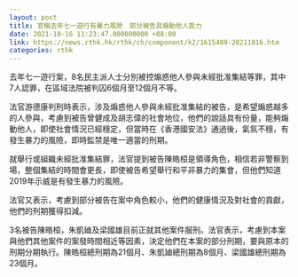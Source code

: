 ```yaml
---
layout: post
title: 官稱去年七一遊行有暴力風險　部分被告具煽動他人能力
date: 2021-10-16 11:23:47.000000000 +08:00
link: https://news.rthk.hk/rthk/ch/component/k2/1615489-20211016.htm
categories: rthk
---
```


去年七一遊行案，8名民主派人士分別被控煽惑他人參與未經批准集結等罪，其中7人認罪，在區域法院被判囚6個月至12個月不等。

法官游德康判刑時表示，涉及煽惑他人參與未經批准集結的被告，是希望煽惑越多的人參與，考慮到被告曾健成及胡志偉的社會地位，他們的說話具有份量，能夠煽動他人，即使社會情況已經穩定，但當時在《香港國安法》通過後，氣氛不穩，有發生暴力的風險，即時監禁是唯一適當的刑期。

就舉行或組織未經批准集結罪，法官提到被告陳皓桓是領導角色，相信若非警察到場，整個集結的時間會更長，即使被告希望舉行和平非暴力的集會，但他們知道2019年示威是有發生暴力的風險。

法官又表示，考慮到部分被告在案中角色較小，他們的健康情況及對社會的貢獻，他們的刑期獲得扣減。

3名被告陳皓桓，朱凱廸及梁國雄目前正就其他案件服刑。法官表示，考慮到本案與他們其他案件的案發時間相近等因素，決定他們在本案的部分刑期，要與原本的刑期分期執行。陳皓桓總刑期為21個月、朱凱廸總刑期為8個月、梁國雄總刑期為23個月。

